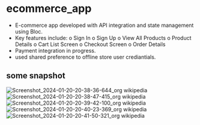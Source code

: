 # ecommerce_app
- E-commerce app developed with API integration and state management using Bloc.
- Key features include:
  o  Sign In
  o  Sign Up
  o  View All Products
  o  Product Details
  o  Cart List Screen
  o  Checkout Screen
  o  Order Details
- Payment integration in progress.
- used shared preference to offline store user crediantials.
  

## some snapshot 

![Screenshot_2024-01-20-20-38-36-644_org wikipedia](https://github.com/kshetrinabin/ecommerce_app/assets/148364736/f7f45ee4-ddb5-4b6e-9eee-4c72007acc25)
![Screenshot_2024-01-20-20-38-47-415_org wikipedia](https://github.com/kshetrinabin/ecommerce_app/assets/148364736/cd1f976d-9f40-4c0f-9776-fb9e5849a5e1)
![Screenshot_2024-01-20-20-39-42-100_org wikipedia](https://github.com/kshetrinabin/ecommerce_app/assets/148364736/7c41196b-01d4-4345-af60-50ab513045ee)
![Screenshot_2024-01-20-20-40-23-369_org wikipedia](https://github.com/kshetrinabin/ecommerce_app/assets/148364736/e06f4a84-9ab1-4610-abe2-e4b3737acd71)
![Screenshot_2024-01-20-20-41-50-321_org wikipedia](https://github.com/kshetrinabin/ecommerce_app/assets/148364736/69417c71-964a-4370-bdcb-19d7c8ce16bf)
